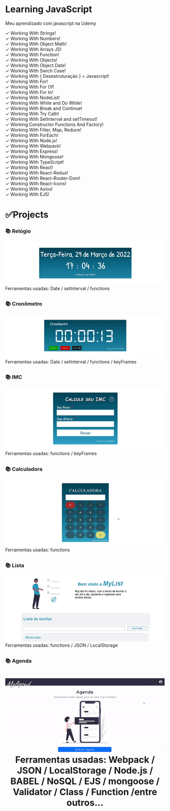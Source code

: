 # Learning JavaScript
 Meu aprendizado com javascript na Udemy

 ✓ Working With Strings! <br>
 ✓ Working With Numbers! <br>
 ✓ Working With Object Math! <br>
 ✓ Working With Arrays JS! <br>
 ✓ Working With Function! <br>
 ✓ Working With Objects! <br>
 ✓ Working With Object Date! <br>
 ✓ Working With Swich Case! <br>
 ✓ Working With { Desestruturação } = Javascript! <br>
 ✓ Working With For! <br>
 ✓ Working With For Of! <br>
 ✓ Working With For In! <br>
 ✓ Working With NodeList! <br>
 ✓ Working With While and Do While! <br>
 ✓ Working With Break and Continue! <br>
 ✓ Working With Try Cath! <br>
 ✓ Working With SetInterval and setTimeout! <br>
 ✓ Working Constructor Functions And Factory! <br>
 ✓ Working With Filter, Map, Reduce! <br>
 ✓ Working With ForEach! <br>
 ✓ Working With Node.js! <br>
 ✓ Working With Webpack! <br>
 ✓ Working With Express! <br>
 ✓ Working With Mongoose! <br>
 ✓ Working With TypeScript! <br>
 ✓ Working With React! <br>
 ✓ Working With React-Redux! <br>
 ✓ Working With React-Router-Dom! <br>
 ✓ Working With React-Icons! <br>
 ✓ Working With Axios! <br>
 ✓ Working With EJS! <br>

 <h1>✅Projects</h1>
 <h3>📚 Relógio</h3> 
 
 <a href="https://sylu4n.github.io/JsUdemy/exercicios/Relogio/index.html"><img src="./imgReadme/Relogio.gif" alt="Funcionamento do relógio"></a>
 Ferramentas usadas: Date / setInterval / functions
 <h2></h2>

 <h3>📚 Cronômetro</h3> 
 <a href="https://sylu4n.github.io/JsUdemy/exercicios/Cronometro/index.html"><img src="./imgReadme/Cronometro.png" alt="Funcionamento do cronômetro"></a>
 Ferramentas usadas: Date / setInterval / functions / keyFrames
 <h2></h2>

<h3>📚 IMC</h3> 
 <a href="https://sylu4n.github.io/JsUdemy/exercicios/IMC/index.html">
 <img src="./imgReadme/IMC.gif" alt="Funcionamento do IMC"></a>
 Ferramentas usadas: functions / keyFrames
 <h2></h2>

<h3>📚 Calculadora</h3> 
 <a href="https://sylu4n.github.io/JsUdemy/exercicios/Calculadora/index.html">
 <img src="./imgReadme/Calculadora.gif" alt="Funcionamento do IMC"></a>
 Ferramentas usadas: functions
 <h2></h2>

<h3>📚 Lista</h3> 
<a href="https://sylu4n.github.io/JsUdemy/exercicios/Lista/index.html"> 
<img src="./imgReadme/lista.gif" alt="Funcionamento da Lista"></a>
 Ferramentas usadas: functions / JSON / LocalStorage  
 <h2></h2>

<h3>📚 Agenda</h3> 
<h1 align="center">
<a href="https://www.linkedin.com/posts/luan-sim%C3%B5es-617492236_com-base-nos-estudos-da-udemy-consegui-desenvolver-activity-6915748380409274370-2Zz3?utm_source=linkedin_share&utm_medium=member_desktop_web">
<img src="./imgReadme/AgendaGif.gif" alt="Funcionamento da Lista"></a> <br>
 Ferramentas usadas: Webpack / JSON / LocalStorage / Node.js / BABEL / NoSQL / EJS / mongoose / Validator / Class / Function /entre outros...
</h1>
 <h2></h2>
